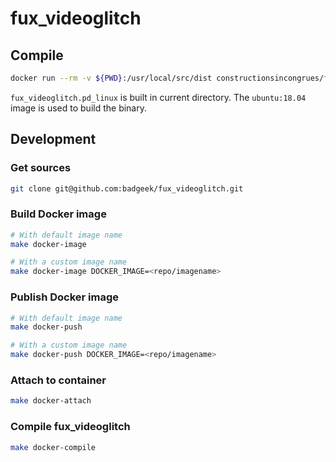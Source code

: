 # fux_videoglitch

## Compile

```sh
docker run --rm -v ${PWD}:/usr/local/src/dist constructionsincongrues/fux_videoglitch
```

`fux_videoglitch.pd_linux` is built in current directory. The `ubuntu:18.04` image is used to build the binary.

## Development

### Get sources

```sh
git clone git@github.com:badgeek/fux_videoglitch.git
```

### Build Docker image

```sh
# With default image name
make docker-image

# With a custom image name
make docker-image DOCKER_IMAGE=<repo/imagename>
```

### Publish Docker image

```sh
# With default image name
make docker-push

# With a custom image name
make docker-push DOCKER_IMAGE=<repo/imagename>
```

### Attach to container

```sh
make docker-attach
```

### Compile fux_videoglitch

```sh
make docker-compile
```
